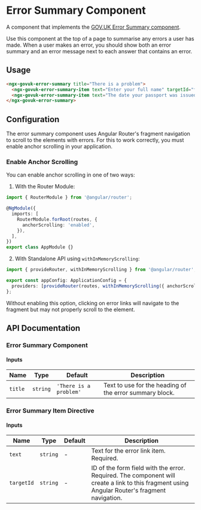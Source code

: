 # Error Summary Component

A component that implements the [GOV.UK Error Summary component](https://design-system.service.gov.uk/components/error-summary/).

Use this component at the top of a page to summarise any errors a user has made. When a user makes an error, you should show both an error summary and an error message next to each answer that contains an error.

## Usage

```html
<ngx-govuk-error-summary title="There is a problem">
  <ngx-govuk-error-summary-item text="Enter your full name" targetId="full-name"></ngx-govuk-error-summary-item>
  <ngx-govuk-error-summary-item text="The date your passport was issued must be in the past" targetId="passport-issued-year"></ngx-govuk-error-summary-item>
</ngx-govuk-error-summary>
```

## Configuration

The error summary component uses Angular Router's fragment navigation to scroll to the elements with errors. For this to work correctly, you must enable anchor scrolling in your application.

### Enable Anchor Scrolling

You can enable anchor scrolling in one of two ways:

1. With the Router Module:

```typescript
import { RouterModule } from '@angular/router';

@NgModule({
  imports: [
    RouterModule.forRoot(routes, {
      anchorScrolling: 'enabled',
    }),
  ],
})
export class AppModule {}
```

2. With Standalone API using `withInMemoryScrolling`:

```typescript
import { provideRouter, withInMemoryScrolling } from '@angular/router';

export const appConfig: ApplicationConfig = {
  providers: [provideRouter(routes, withInMemoryScrolling({ anchorScrolling: 'enabled' }))],
};
```

Without enabling this option, clicking on error links will navigate to the fragment but may not properly scroll to the element.

## API Documentation

### Error Summary Component

#### Inputs

| Name    | Type     | Default                | Description                                             |
| ------- | -------- | ---------------------- | ------------------------------------------------------- |
| `title` | `string` | `'There is a problem'` | Text to use for the heading of the error summary block. |

### Error Summary Item Directive

#### Inputs

| Name       | Type     | Default | Description                                                                                                                                  |
| ---------- | -------- | ------- | -------------------------------------------------------------------------------------------------------------------------------------------- |
| `text`     | `string` | -       | Text for the error link item. Required.                                                                                                      |
| `targetId` | `string` | -       | ID of the form field with the error. Required. The component will create a link to this fragment using Angular Router's fragment navigation. |
